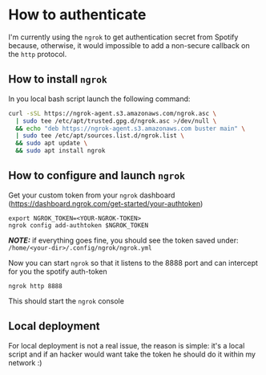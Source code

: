 # How to authenticate
I'm currently using the `ngrok` to get authentication secret from Spotify because, otherwise, it would impossible to add a non-secure callback on the `http` protocol.

## How to install `ngrok`
In you local bash script launch the following command:
```bash
curl -sSL https://ngrok-agent.s3.amazonaws.com/ngrok.asc \
  | sudo tee /etc/apt/trusted.gpg.d/ngrok.asc >/dev/null \
  && echo "deb https://ngrok-agent.s3.amazonaws.com buster main" \
  | sudo tee /etc/apt/sources.list.d/ngrok.list \
  && sudo apt update \
  && sudo apt install ngrok
```

## How to configure and launch `ngrok`
Get your custom token from your `ngrok` dashboard (https://dashboard.ngrok.com/get-started/your-authtoken)
```
export NGROK_TOKEN=<YOUR-NGROK-TOKEN>
ngrok config add-authtoken $NGROK_TOKEN
```
**_NOTE:_** if everything goes fine, you should see the token saved under:
`/home/<your-dir>/.config/ngrok/ngrok.yml`

Now you can start `ngrok` so that it listens to the 8888 port and can intercept for you the spotify auth-token
```
ngrok http 8888
```
This should start the `ngrok` console

## Local deployment
For local deployment is not a real issue, the reason is simple: it's a local script and if an hacker would want take the token he should do it within my network :)